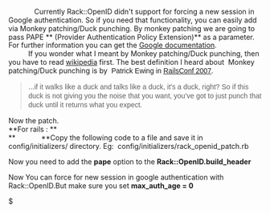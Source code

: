 <span class="Apple-style-span" style="font-family: inherit;">             Currently Rack::OpenID didn't support for forcing a new session in Google authentication. So if you need that functionality, you can easily add via Monkey patching/Duck punching. By monkey patching we are going to pass PAPE <span class="Apple-style-span" style="line-height: 16px;">** (Provider Authentication Policy Extension)** as a parameter. For further information you can get the [Google documentation](http://code.google.com/apis/accounts/docs/OpenID.html#Parameters).</span></span>  
<span class="Apple-style-span" style="font-family: inherit;"><span class="Apple-style-span" style="line-height: 16px;">          If you wonder what I meant by </span></span>Monkey patching/Duck punching, then you have to read [wikipedia](http://en.wikipedia.org/wiki/Monkey_patch) first. The best definition I heard about  Monkey patching/Duck punching is by <span class="Apple-style-span" style="border-collapse: collapse; font-family: Arial, 'Liberation Sans', 'DejaVu Sans', sans-serif; font-size: 14px; line-height: 18px;"> Patrick Ewing in [RailsConf 2007](http://podcast.rubyonrails.org/programs/1/episodes/railsconf-2007).</span>  

> <span class="Apple-style-span" style="border-collapse: collapse; font-family: Arial, 'Liberation Sans', 'DejaVu Sans', sans-serif; font-size: 14px; line-height: 18px;">...if it walks like a duck and talks like a duck, it's a duck, right? So if this duck is not giving you the noise that you want, you’ve got to just punch that duck until it returns what you expect.</span>

Now the patch.  
**For rails : **  
**             **Copy the following code to a file and save it in config/initializers/ directory. Eg:  config/initializers/rack\_openid\_patch.rb  

  
Now you need to add the **pape** option to the **Rack::OpenID.build\_header**  

  
Now You can force for new session in google authentication with Rack::OpenID.But make sure you set **max\_auth\_age = 0**

$
